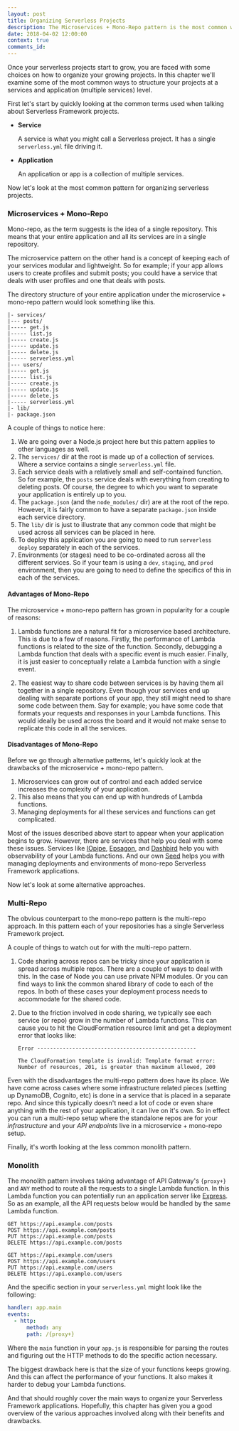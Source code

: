 ```yaml
---
layout: post
title: Organizing Serverless Projects
description: The Microservices + Mono-Repo pattern is the most common way to organize your Serverless Framework application. In this chapter we'll also examine the Multi-Repo and Monolith approach.
date: 2018-04-02 12:00:00
context: true
comments_id:
---
```


Once your serverless projects start to grow, you are faced with some choices on how to organize your growing projects. In this chapter we'll examine some of the most common ways to structure your projects at a services and application (multiple services) level.

First let's start by quickly looking at the common terms used when talking about Serverless Framework projects.

- **Service**

  A service is what you might call a Serverless project. It has a single `serverless.yml` file driving it.

- **Application**

  An application or app is a collection of multiple services.

Now let's look at the most common pattern for organizing serverless projects.

### Microservices + Mono-Repo

Mono-repo, as the term suggests is the idea of a single repository. This means that your entire application and all its services are in a single repository.

The microservice pattern on the other hand is a concept of keeping each of your services modular and lightweight. So for example; if your app allows users to create profiles and submit posts; you could have a service that deals with user profiles and one that deals with posts.

The directory structure of your entire application under the microservice + mono-repo pattern would look something like this.

```
|- services/
|--- posts/
|----- get.js
|----- list.js
|----- create.js
|----- update.js
|----- delete.js
|----- serverless.yml
|--- users/
|----- get.js
|----- list.js
|----- create.js
|----- update.js
|----- delete.js
|----- serverless.yml
|- lib/
|- package.json
```

A couple of things to notice here:

1. We are going over a Node.js project here but this pattern applies to other languages as well.
2. The `services/` dir at the root is made up of a collection of services. Where a service contains a single `serverless.yml` file.
3. Each service deals with a relatively small and self-contained function. So for example, the `posts` service deals with everything from creating to deleting posts. Of course, the degree to which you want to separate your application is entirely up to you.
4. The `package.json` (and the `node_modules/` dir) are at the root of the repo. However, it is fairly common to have a separate `package.json` inside each service directory.
5. The `lib/` dir is just to illustrate that any common code that might be used across all services can be placed in here.
6. To deploy this application you are going to need to run `serverless deploy` separately in each of the services.
7. Environments (or stages) need to be co-ordinated across all the different services. So if your team is using a `dev`, `staging`, and `prod` environment, then you are going to need to define the specifics of this in each of the services.

#### Advantages of Mono-Repo

The microservice + mono-repo pattern has grown in popularity for a couple of reasons:

1. Lambda functions are a natural fit for a microservice based architecture. This is due to a few of reasons. Firstly, the performance of Lambda functions is related to the size of the function. Secondly, debugging a Lambda function that deals with a specific event is much easier. Finally, it is just easier to conceptually relate a Lambda function with a single event.

2. The easiest way to share code between services is by having them all together in a single repository. Even though your services end up dealing with separate portions of your app, they still might need to share some code between them. Say for example; you have some code that formats your requests and responses in your Lambda functions. This would ideally be used across the board and it would not make sense to replicate this code in all the services.

#### Disadvantages of Mono-Repo

Before we go through alternative patterns, let's quickly look at the drawbacks of the microservice + mono-repo pattern.

1. Microservices can grow out of control and each added service increases the complexity of your application.
2. This also means that you can end up with hundreds of Lambda functions.
3. Managing deployments for all these services and functions can get complicated.

Most of the issues described above start to appear when your application begins to grow. However, there are services that help you deal with some these issues. Services like [IOpipe](https://www.iopipe.com), [Epsagon](https://epsagon.com), and [Dashbird](https://dashbird.io) help you with observability of your Lambda functions. And our own [Seed](https://seed.run) helps you with managing deployments and environments of mono-repo Serverless Framework applications.

Now let's look at some alternative approaches.

### Multi-Repo

The obvious counterpart to the mono-repo pattern is the multi-repo approach. In this pattern each of your repositories has a single Serverless Framework project.

A couple of things to watch out for with the multi-repo pattern.

1. Code sharing across repos can be tricky since your application is spread across multiple repos. There are a couple of ways to deal with this. In the case of Node you can use private NPM modules. Or you can find ways to link the common shared library of code to each of the repos. In both of these cases your deployment process needs to accommodate for the shared code.

2. Due to the friction involved in code sharing, we typically see each service (or repo) grow in the number of Lambda functions. This can cause you to hit the CloudFormation resource limit and get a deployment error that looks like:

   ```
   Error --------------------------------------------------

   The CloudFormation template is invalid: Template format error: Number of resources, 201, is greater than maximum allowed, 200
   ```

Even with the disadvantages the multi-repo pattern does have its place. We have come across cases where some infrastructure related pieces (setting up DynamoDB, Cognito, etc) is done in a service that is placed in a separate repo. And since this typically doesn't need a lot of code or even share anything with the rest of your application, it can live on it's own. So in effect you can run a multi-repo setup where the standalone repos are for your _infrastructure_ and your _API endpoints_ live in a microservice + mono-repo setup.

Finally, it's worth looking at the less common monolith pattern.

### Monolith

The monolith pattern involves taking advantage of API Gateway's `{proxy+}` and `ANY` method to route all the requests to a single Lambda function. In this Lambda function you can potentially run an application server like [Express](https://expressjs.com). So as an example, all the API requests below would be handled by the same Lambda function.

```
GET https://api.example.com/posts
POST https://api.example.com/posts
PUT https://api.example.com/posts
DELETE https://api.example.com/posts

GET https://api.example.com/users
POST https://api.example.com/users
PUT https://api.example.com/users
DELETE https://api.example.com/users
```

And the specific section in your `serverless.yml` might look like the following:

``` yml
handler: app.main
events:
  - http: 
      method: any
      path: /{proxy+}
```

Where the `main` function in your `app.js` is responsible for parsing the routes and figuring out the HTTP methods to do the specific action necessary.

The biggest drawback here is that the size of your functions keeps growing. And this can affect the performance of your functions. It also makes it harder to debug your Lambda functions.

And that should roughly cover the main ways to organize your Serverless Framework applications. Hopefully, this chapter has given you a good overview of the various approaches involved along with their benefits and drawbacks.
